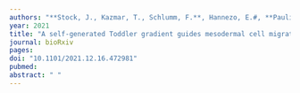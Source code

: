 ```yaml
---
authors: "**Stock, J., Kazmar, T., Schlumm, F.**, Hannezo, E.#, **Pauli, A.#**"
year: 2021
title: "A self-generated Toddler gradient guides mesodermal cell migration"
journal: bioRxiv
pages: 
doi: "10.1101/2021.12.16.472981"
pubmed: 
abstract: " "
---
```


